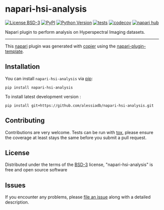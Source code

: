 # napari-hsi-analysis

[![License BSD-3](https://img.shields.io/pypi/l/napari-hsi-analysis.svg?color=green)](https://github.com/alessiadb/napari-hsi-analysis/raw/main/LICENSE)
[![PyPI](https://img.shields.io/pypi/v/napari-hsi-analysis.svg?color=green)](https://pypi.org/project/napari-hsi-analysis)
[![Python Version](https://img.shields.io/pypi/pyversions/napari-hsi-analysis.svg?color=green)](https://python.org)
[![tests](https://github.com/alessiadb/napari-hsi-analysis/workflows/tests/badge.svg)](https://github.com/alessiadb/napari-hsi-analysis/actions)
[![codecov](https://codecov.io/gh/alessiadb/napari-hsi-analysis/branch/main/graph/badge.svg)](https://codecov.io/gh/alessiadb/napari-hsi-analysis)
[![napari hub](https://img.shields.io/endpoint?url=https://api.napari-hub.org/shields/napari-hsi-analysis)](https://napari-hub.org/plugins/napari-hsi-analysis)

Napari plugin to perform analysis on Hyperspectral Imaging datasets.

----------------------------------

This [napari] plugin was generated with [copier] using the [napari-plugin-template].

<!--
Don't miss the full getting started guide to set up your new package:
https://github.com/napari/napari-plugin-template#getting-started

and review the napari docs for plugin developers:
https://napari.org/stable/plugins/index.html
-->


## Installation

You can install `napari-hsi-analysis` via [pip]:

    pip install napari-hsi-analysis



To install latest development version :

    pip install git+https://github.com/alessiadb/napari-hsi-analysis.git


## Contributing

Contributions are very welcome. Tests can be run with [tox], please ensure
the coverage at least stays the same before you submit a pull request.

## License

Distributed under the terms of the [BSD-3] license,
"napari-hsi-analysis" is free and open source software

## Issues

If you encounter any problems, please [file an issue] along with a detailed description.

[napari]: https://github.com/napari/napari
[copier]: https://copier.readthedocs.io/en/stable/
[@napari]: https://github.com/napari
[MIT]: http://opensource.org/licenses/MIT
[BSD-3]: http://opensource.org/licenses/BSD-3-Clause
[GNU GPL v3.0]: http://www.gnu.org/licenses/gpl-3.0.txt
[GNU LGPL v3.0]: http://www.gnu.org/licenses/lgpl-3.0.txt
[Apache Software License 2.0]: http://www.apache.org/licenses/LICENSE-2.0
[Mozilla Public License 2.0]: https://www.mozilla.org/media/MPL/2.0/index.txt
[napari-plugin-template]: https://github.com/napari/napari-plugin-template

[file an issue]: https://github.com/alessiadb/napari-hsi-analysis/issues

[napari]: https://github.com/napari/napari
[tox]: https://tox.readthedocs.io/en/latest/
[pip]: https://pypi.org/project/pip/
[PyPI]: https://pypi.org/
